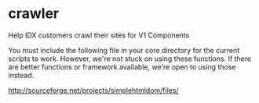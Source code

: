 # crawler
Help IDX customers crawl their sites for V1 Components

You must include the following file in your core directory for the current scripts to work. However, we're not stuck on using these functions. If there are better functions or framework available, we're open to using those instead.

http://sourceforge.net/projects/simplehtmldom/files/
